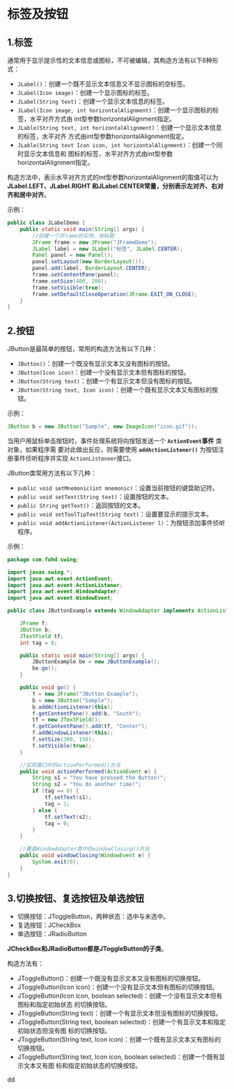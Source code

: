 标签及按钮
================================================================================
## 1.标签
通常用于显示提示性的文本信息或图标，不可被编辑，其构造方法有以下6种形式：
+ `JLabel()`：创建一个既不显示文本信息又不显示图标的空标签。
+ `JLabel(Icon image)`：创建一个显示图标的标签。
+ `JLabel(String text)`：创建一个显示文本信息的标签。
+ `JLabel(Icon image, int horizontalAlignment)`：创建一个显示图标的标签，水平对齐方式由
int型参数horizontalAlignment指定。
+ `JLable(String text, int horizontalAlignment)`：创建一个显示文本信息的标签，水平对齐
方式由int型参数horizontalAlignment指定。
+ `JLable(String text Icon icon, int horizontalAlignment)`：创建一个同时显示文本信息和
图标的标签，水平对齐方式由int型参数horizontalAlignment指定。

构造方法中，表示水平对齐方式的int型参数horizontalAlignment的取值可以为 **JLabel.LEFT、JLabel.RIGHT
和JLabel.CENTER常量，分别表示左对齐、右对齐和居中对齐**。

示例：
```java
public class JLabelDemo {
    public static void main(String[] args) {
        //创建一个JFrame的实例，有标题
        JFrame frame = new JFrame("JFrameDemo");
        JLabel label = new JLabel("标签", JLabel.CENTER);
        Panel panel = new Panel();
        panel.setLayout(new BorderLayout());
        panel.add(label, BorderLayout.CENTER);
        frame.setContentPane(panel);
        frame.setSize(400, 200);
        frame.setVisible(true);
        frame.setDefaultCloseOperation(JFrame.EXIT_ON_CLOSE);
    }
}
```

## 2.按钮
JButton是最简单的按钮，常用的构造方法有以下几种：
+ `JButton()`：创建一个既没有显示文本又没有图标的按钮。
+ `JButton(Icon icon)`：创建一个没有显示文本但有图标的按钮。
+ `JButton(String text)`：创建一个有显示文本但没有图标的按钮。
+ `JButton(String text, Icon icon)`：创建一个既有显示文本又有图标的按钮。

示例：
```java
JButton b = new JButton("Sample", new ImageIcon("icon.gif"));
```
当用户用鼠标单击按钮时，事件处理系统将向按钮发送一个 **`ActionEvent`事件** 类对象，如果程序需
要对此做出反应，则需要使用 **`addActionListener()`** 为按钮注册事件侦听程序并实现
`ActionListenner`接口。

JButton类常用方法有以下几种：
+ `public void setMnemonic(int mnemonic)`：设置当前按钮的键盘助记符。
+ `public void setText(String text)`：设置按钮的文本。
+ `public String getText()`：返回按钮的文本。
+ `public void setToolTipText(String text)`：设置要显示的提示文本。
+ `public void addActionListener(ActionListener l)`：为按钮添加事件侦听程序。

示例：
```java
package com.fuhd.swing;

import javax.swing.*;
import java.awt.event.ActionEvent;
import java.awt.event.ActionListener;
import java.awt.event.WindowAdapter;
import java.awt.event.WindowEvent;

public class JButtonExample extends WindowAdapter implements ActionListener {

    JFrame f;
    JButton b;
    JTextField tf;
    int tag = 0;

    public static void main(String[] args) {
        JButtonExample be = new JButtonExample();
        be.go();
    }

    public void go() {
        f = new JFrame("JButton Example");
        b = new JButton("Sample");
        b.addActionListener(this);
        f.getContentPane().add(b, "South");
        tf = new JTextField();
        f.getContentPane().add(tf, "Center");
        f.addWindowListener(this);
        f.setSize(300, 150);
        f.setVisible(true);
    }

    //实现接口中的actionPerformed()方法
    public void actionPerformed(ActionEvent e) {
        String s1 = "You have pressed the Button!";
        String s2 = "You do another time!";
        if (tag == 0) {
            tf.setText(s1);
            tag = 1;
        } else {
            tf.setText(s2);
            tag = 0;
        }
    }

    //覆盖WindowAdapter类中的windowClosing()方法
    public void windowClosing(WindowEvent e) {
        System.exit(0);
    }
}
```

## 3.切换按钮、复选按钮及单选按钮
+ 切换按钮：JToggleButton，两种状态：选中与未选中。
+ 复选按钮：JCheckBox
+ 单选按钮：JRadioButton

**JCheckBox和JRadioButton都是JToggleButton的子类**。

构造方法有：
+ JToggleButton()：创建一个既没有显示文本又没有图标的切换按钮。
+ JToggleButton(Icon icon)：创建一个没有显示文本但有图标的切换按钮。
+ JToggleButton(Icon icon, boolean selected)：创建一个没有显示文本但有图标和指定初始状态
的切换按钮。
+ JToggleButton(String text)：创建一个有显示文本但没有图标的切换按钮。
+ JToggleButton(String text, boolean selected)：创建一个有显示文本和指定初始状态但没有图
标的切换按钮。
+ JToggleButton(String text, Icon icon)：创建一个既有显示文本又有图标的切换按钮。
+ JToggleButton(String text, Icon icon, boolean selected)：创建一个既有显示文本又有图
标和指定初始状态的切换按钮。






































dd
